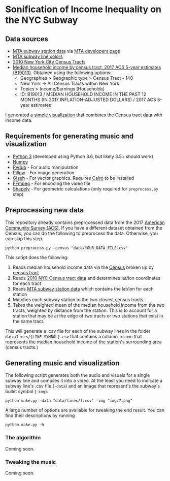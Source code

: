 # Sonification of Income Inequality on the NYC Subway

## Data sources

- [MTA subway station data](http://web.mta.info/developers/data/nyct/subway/Stations.csv) via [MTA developers page](http://web.mta.info/developers/developer-data-terms.html#data)
- [MTA subway line colors](http://web.mta.info/developers/resources/line_colors.htm)
- [2010 New York City Census Tracts](https://data.cityofnewyork.us/City-Government/2010-Census-Tracts/fxpq-c8ku)
- [Median household income by census tract, 2017 ACS 5-year estimates (B19013)](https://factfinder.census.gov/). Obtained using the following options:
   - Geographies > Geographic type > Census Tract - 140
   - New York -> All Census Tracts within New York
   - Topics > Income/Earnings (Households)
   - ID: B19013 / MEDIAN HOUSEHOLD INCOME IN THE PAST 12 MONTHS (IN 2017 INFLATION-ADJUSTED DOLLARS) / 2017 ACS 5-year estimates

I generated [a simple visualization](https://github.com/beefoo/subway-inequality/blob/master/data/2010_Census_Tracts_Income.geojson) that combines the Census tract data with income data.

## Requirements for generating music and visualization

- [Python 3](https://www.python.org/) (developed using Python 3.6, but likely 3.5+ should work)
- [Numpy](https://www.numpy.org/)
- [Pydub](http://pydub.com/) - For audio manipulation
- [Pillow](https://pillow.readthedocs.io/en/stable/) - For image generation
- [Gizeh](https://github.com/Zulko/gizeh) - For vector graphics. Requires [Cairo](https://www.cairographics.org/) to be installed
- [FFmpeg](https://ffmpeg.org/) - For encoding the video file
- [Shapely](https://github.com/Toblerity/Shapely) - For geometric calculations (only required for `preprocess.py` step)

## Preprocessing new data

This repository already contains preprocessed data from the 2017 [American Community Survey (ACS)](https://www.census.gov/programs-surveys/acs). If you have a different dataset obtained from the Census, you can do the following to preprocess the data. Otherwise, you can skip this step.

```
python preprocess.py -census "data/YOUR_DATA_FILE.csv"
```

This script does the following:

1. Reads median household income data via the [Census](https://factfinder.census.gov/) broken up by [census tract](https://en.wikipedia.org/wiki/Census_tract)
1. Reads [2010 NYC Census tract data](https://data.cityofnewyork.us/City-Government/2010-Census-Tracts/fxpq-c8ku) and determines lat/lon coordinates for each tract
1. Reads [MTA subway station data](http://web.mta.info/developers/data/nyct/subway/Stations.csv) which contains the lat/lon for each station
1. Matches each subway station to the two closest census tracts
1. Takes the weighted mean of the median household income from the two tracts, weighted by distance from the station. This is to account for a station that may be at the edge of two tracts or two stations that exist in the same tract.

This will generate a .csv file for each of the subway lines in the folder `data/lines/{LINE SYMBOL}.csv` that contains a column `income` that represents the median household income of the station's surrounding area (census tracts.)

## Generating music and visualization

The following script generates both the audio and visuals for a single subway line and compiles it into a video. At the least you need to indicate a subway line's .csv file (`-data`) and an image that represent's the subway's bullet symbol (`-img`).

```
python make.py -data "data/lines/7.csv" -img "img/7.png"
```

A large number of options are available for tweaking the end result. You can find their descriptions by running

```
python make.py -h
```

### The algorithm

Coming soon.

### Tweaking the music

Coming soon.
